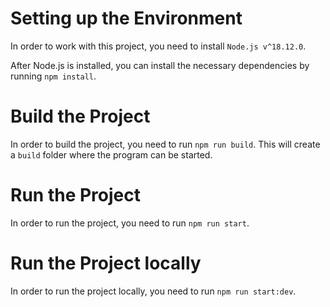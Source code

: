 # Setting up the Environment
In order to work with this project, you need to install ```Node.js v^18.12.0```.

After Node.js is installed, you can install the necessary dependencies by running ```npm install```.

# Build the Project
In order to build the project, you need to run ```npm run build```. This will create a ```build``` folder where the program can be started.

# Run the Project
In order to run the project, you need to run ```npm run start```.

# Run the Project locally
In order to run the project locally, you need to run ```npm run start:dev```.